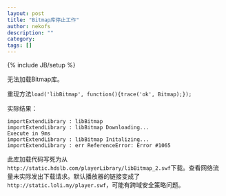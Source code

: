 ```yaml
---
layout: post
title: "Bitmap库停止工作"
author: nekofs
description: ""
category: 
tags: []
---
```

{% include JB/setup %}

无法加载Bitmap库。

重现方法`load('libBitmap', function(){trace('ok', Bitmap);});`

实际结果：

    importExtendLibrary : libBitmap
    importExtendLibrary : libBitmap Downloading...
    Execute in 9ms
    importExtendLibrary : libBitmap Initalizing...
    importExtendLibrary : err ReferenceError: Error #1065

此库加载代码写死为从`http://static.hdslb.com/playerLibrary/libBitmap_2.swf`下载。查看网络流量未实际发出下载请求。默认播放器的链接变成了`http://static.loli.my/player.swf`，可能有跨域安全策略问题。
